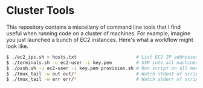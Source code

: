 # Cluster Tools
This repository contains a miscellany of command line tools that I find useful
when running code on a cluster of machines. For example, imagine you just
launched a bunch of EC2 instances. Here's what a workflow might look like.

```bash
$ ./ec2_ips.sh > hosts.txt                      # List EC2 IP addresses.
$ ./terminals.sh -u ec2-user -i key.pem         # SSH into all machines.
$ ./pssh.sh -u ec2-user -i key.pem provision.sh # Run script on all machines.
$ ./tmux_tail -w out out/*                      # Watch stdout of script.
$ ./tmux_tail -w err err/*                      # Watch stderr of script.
```
